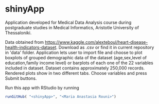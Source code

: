 # shinyApp
Application developed for Medical Data Analysis course during postgraduate studies in Medical Informatics, Aristotle University of Thessaloniki.

Data obtained from https://www.kaggle.com/alexteboul/heart-disease-health-indicators-dataset.
Download as .csv or find it in current repository in 'data' folder.
Application lets user to import file and choose to plot boxplots of grouped demographic data of the dataset (age,sex,level of education,family income level) or barplots of each one of the 22 variables included in dataset. Dataset contains approximately 250,000 records. Rendered plots show in two different tabs. Choose variables and press Submit buttons.

Run this app with RStudio by running 
```R
runGitHub( "<shinyApp>", "<Maria Anastasia Rouni>")
```
